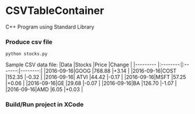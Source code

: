 # CSVTableContainer
C++ Program using Standard Library

### Produce csv file
```
python stocks.py
```

Sample CSV data file:
|Data      |Stocks    |Price    |Change   |
|--------- |:--------:|:-------:|--------:|
|2016-09-16|GOOG      |768.88   |+3.14    |
|2016-09-16|COST      |152.35	|-0.32    |
|2016-09-16| ATVI     |44.42	|-0.17    |
|2016-09-16|MSFT      |57.25	|+0.06    |
|2016-09-16|GE        |29.68	|-0.07    |
|2016-09-16|BA        |126.70	|-1.07    |
|2016-09-16|AMD       |6.05     |+0.03    |

### Build/Run project in XCode

